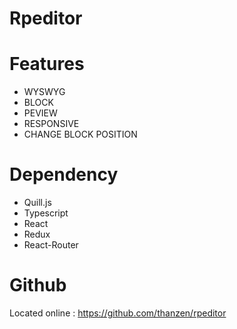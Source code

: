 # Rpeditor

# Features
* WYSWYG
* BLOCK
* PEVIEW
* RESPONSIVE
* CHANGE BLOCK POSITION

# Dependency
* Quill.js
* Typescript
* React
* Redux
* React-Router

# Github

Located online : https://github.com/thanzen/rpeditor



